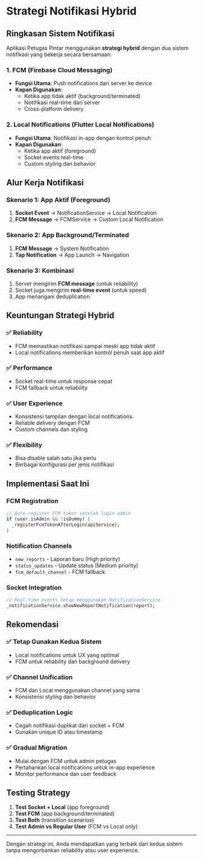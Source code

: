 # Strategi Notifikasi Hybrid

## Ringkasan Sistem Notifikasi

Aplikasi Petugas Pintar menggunakan **strategi hybrid** dengan dua sistem notifikasi yang bekerja secara bersamaan:

### 1. **FCM (Firebase Cloud Messaging)** 
- **Fungsi Utama**: Push notifications dari server ke device
- **Kapan Digunakan**: 
  - Ketika app tidak aktif (background/terminated)
  - Notifikasi real-time dari server
  - Cross-platform delivery

### 2. **Local Notifications (Flutter Local Notifications)**
- **Fungsi Utama**: Notifikasi in-app dengan kontrol penuh
- **Kapan Digunakan**:
  - Ketika app aktif (foreground)
  - Socket events real-time
  - Custom styling dan behavior

## Alur Kerja Notifikasi

### Skenario 1: App Aktif (Foreground)
1. **Socket Event** → NotificationService → Local Notification
2. **FCM Message** → FCMService → Custom Local Notification

### Skenario 2: App Background/Terminated  
1. **FCM Message** → System Notification
2. **Tap Notification** → App Launch → Navigation

### Skenario 3: Kombinasi
1. Server mengirim **FCM message** (untuk reliability)
2. Socket juga mengirim **real-time event** (untuk speed)
3. App menangani deduplication

## Keuntungan Strategi Hybrid

### ✅ **Reliability**
- FCM memastikan notifikasi sampai meski app tidak aktif
- Local notifications memberikan kontrol penuh saat app aktif

### ✅ **Performance**  
- Socket real-time untuk response cepat
- FCM fallback untuk reliability

### ✅ **User Experience**
- Konsistensi tampilan dengan local notifications
- Reliable delivery dengan FCM
- Custom channels dan styling

### ✅ **Flexibility**
- Bisa disable salah satu jika perlu
- Berbagai konfigurasi per jenis notifikasi

## Implementasi Saat Ini

### FCM Registration
```dart
// Auto-register FCM token setelah login admin
if (user.isAdmin && !isDummy) {
  _registerFcmTokenAfterLogin(apiService);
}
```

### Notification Channels
- `new_reports` - Laporan baru (High priority)
- `status_updates` - Update status (Medium priority)  
- `fcm_default_channel` - FCM fallback

### Socket Integration
```dart
// Real-time events tetap menggunakan NotificationService
_notificationService.showNewReportNotification(report);
```

## Rekomendasi

### ✅ **Tetap Gunakan Kedua Sistem**
- Local notifications untuk UX yang optimal
- FCM untuk reliability dan background delivery

### ✅ **Channel Unification**  
- FCM dan Local menggunakan channel yang sama
- Konsistensi styling dan behavior

### ✅ **Deduplication Logic**
- Cegah notifikasi duplikat dari socket + FCM
- Gunakan unique ID atau timestamp

### ✅ **Gradual Migration**
- Mulai dengan FCM untuk admin petugas
- Pertahankan local notifications untuk in-app experience
- Monitor performance dan user feedback

## Testing Strategy

1. **Test Socket + Local** (app foreground)
2. **Test FCM** (app background/terminated)  
3. **Test Both** (transition scenarios)
4. **Test Admin vs Regular User** (FCM vs Local only)

---

Dengan strategi ini, Anda mendapatkan yang terbaik dari kedua sistem tanpa mengorbankan reliability atau user experience.

